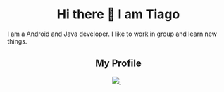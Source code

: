 <h1 align="center">Hi there 👋 I am Tiago</h1>
<p>
  I am a  Android and Java developer. I like to work in group and learn new things.
</p>

<h2 align="center">My Profile</h2>
<div align="center">
  
  <a href="https://www.linkedin.com/in/tiago-bassini-roriz-285a479a/" target="_blank">
    <img src="https://img.shields.io/badge/linkedin-%230077B5.svg?&style=for-the-badge&logo=linkedin&logoColor=white" />
  </a>&nbsp;&nbsp;
  
</div>

<br>



